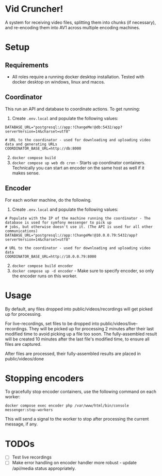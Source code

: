 # Vid Cruncher!

A system for receiving video files, splitting them into chunks (if necessary), and re-encoding them into AV1 across
multiple encoding machines.  

# Setup

## Requirements

- All roles require a running docker desktop installation.  Tested with docker desktop on windows, linux and macos.  

## Coordinator

This run an API and database to coordinate actions.  To get running:

1. Create `.env.local` and populate the following values:

```dotenv
DATABASE_URL="postgresql://app:!ChangeMe!@db:5432/app?serverVersion=14&charset=utf8"

# URL to the coordinator - used for downloading and uploading video data and generating URLs
COORDINATOR_BASE_URL=http://db:8000
```

2. `docker compose build`
3. `docker compose up web db cron` - Starts up coordinator containers.  Technically you can start an encoder on the same host as well if it makes sense.

## Encoder

For each worker machine, do the following.

1. Create `.env.local` and populate the following values:

```dotenv
# Populate with the IP of the machine running the coordinator - The database is used for symfony messenger to pick up
# jobs, but otherwise doesn't use it. (The API is used for all other communications)
DATABASE_URL="postgresql://app:!ChangeMe!@10.0.0.79:5432/app?serverVersion=14&charset=utf8"

# URL to the coordinator - used for downloading and uploading video data
COORDINATOR_BASE_URL=http://10.0.0.79:8000
```

2. `docker compose build encoder`
3. `docker compose up -d encoder` - Make sure to specify encoder, so only the encoder runs on this worker. 

# Usage

By default, any files dropped into public/videos/recordings will get picked up for processing.  

For live-recordings, set files to be dropped into public/videos/live-recordings.  They will be picked up for processing
2 minutes after their last modified time to avoid picking up a file too soon.  The fully-assembled result will be created
10 minutes after the last file's modified time, to ensure all files are captured.  

After files are processed, their fully-assembled results are placed in public/videos/done

# Stopping encoders

To gracefully stop encoder containers, use the following command on each worker:

```
docker compose exec encoder php /var/www/html/bin/console messenger:stop-workers
```

This will send a signal to the worker to stop after processing the current message, if any.

# TODOs

- [ ] Test live recordings
- [ ] Make error handling on encoder handler more robust - update /api/media status appropriately.
